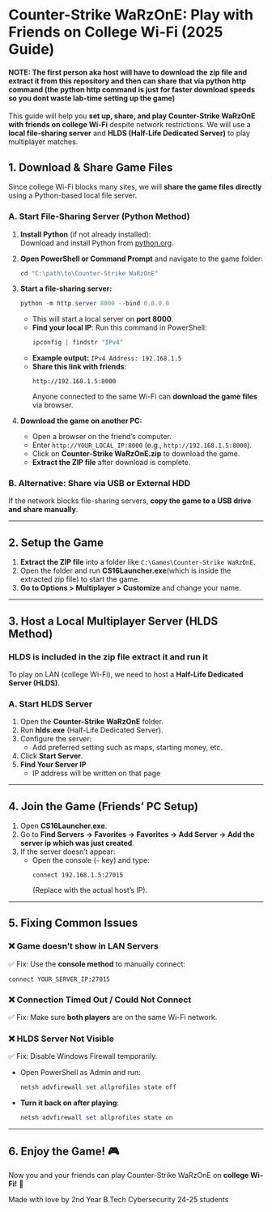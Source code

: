 # Counter-Strike WaRzOnE: Play with Friends on College Wi-Fi (2025 Guide)

#### NOTE: The first person aka host will have to download the zip file and extract it from this repository and then can share that via python http command (the python http command is just for faster download speeds so you dont waste lab-time setting up the game)

This guide will help you **set up, share, and play Counter-Strike WaRzOnE with friends on college Wi-Fi** despite network restrictions. We will use a **local file-sharing server** and **HLDS (Half-Life Dedicated Server)** to play multiplayer matches.

## **1. Download & Share Game Files**
Since college Wi-Fi blocks many sites, we will **share the game files directly** using a Python-based local file server.

### **A. Start File-Sharing Server (Python Method)**
1. **Install Python** (if not already installed):  
   Download and install Python from [python.org](https://www.python.org/downloads/).

2. **Open PowerShell or Command Prompt** and navigate to the game folder:
   ```powershell
   cd "C:\path\to\Counter-Strike WaRzOnE"
   ```
3. **Start a file-sharing server:**
   ```powershell
   python -m http.server 8000 --bind 0.0.0.0
   ```
   - This will start a local server on **port 8000**.
   - **Find your local IP**: Run this command in PowerShell:
     ```powershell
     ipconfig | findstr "IPv4"
     ```
   - **Example output:** `IPv4 Address: 192.168.1.5`
   - **Share this link with friends**:  
     ```
     http://192.168.1.5:8000
     ```
     Anyone connected to the same Wi-Fi can **download the game files** via browser.

4. **Download the game on another PC:**
   - Open a browser on the friend’s computer.
   - Enter `http://YOUR_LOCAL_IP:8000` (e.g., `http://192.168.1.5:8000`).
   - Click on **Counter-Strike WaRzOnE.zip** to download the game.
   - **Extract the ZIP file** after download is complete.

### **B. Alternative: Share via USB or External HDD**
If the network blocks file-sharing servers, **copy the game to a USB drive and share manually**.

---
## **2. Setup the Game**
1. **Extract the ZIP file** into a folder like `C:\Games\Counter-Strike WaRzOnE`.
2. Open the folder and run **CS16Launcher.exe**(which is inside the extracted zip file) to start the game.
3. **Go to Options > Multiplayer > Customize** and change your name.

---
## **3. Host a Local Multiplayer Server (HLDS Method)**
### HLDS is included in the zip file extract it and run it
To play on LAN (college Wi-Fi), we need to host a **Half-Life Dedicated Server (HLDS)**.

### **A. Start HLDS Server**
1. Open the **Counter-Strike WaRzOnE** folder.
2. Run **hlds.exe** (Half-Life Dedicated Server).
3. Configure the server:
    - Add preferred setting such as maps, starting money, etc.
4. Click **Start Server**.
5. **Find Your Server IP**
    - IP address will be written on that page

---
## **4. Join the Game (Friends’ PC Setup)**
1. Open **CS16Launcher.exe**.
2. Go to **Find Servers -> Favorites -> Favorites -> Add Server -> Add the server ip which was just created**.
3. If the server doesn’t appear:
   - Open the console (`~` key) and type:
     ```
     connect 192.168.1.5:27015
     ```
     (Replace with the actual host’s IP).

---
## **5. Fixing Common Issues**
### ❌ **Game doesn’t show in LAN Servers**
✅ Fix: Use the **console method** to manually connect:
```console
connect YOUR_SERVER_IP:27015
```

### ❌ **Connection Timed Out / Could Not Connect**
✅ Fix: Make sure **both players** are on the same Wi-Fi network.

### ❌ **HLDS Server Not Visible**
✅ Fix: Disable Windows Firewall temporarily.
- Open PowerShell as Admin and run:
  ```powershell
  netsh advfirewall set allprofiles state off
  ```
- **Turn it back on after playing**:
  ```powershell
  netsh advfirewall set allprofiles state on
  ```

---
## **6. Enjoy the Game! 🎮**
Now you and your friends can play Counter-Strike WaRzOnE on **college Wi-Fi!** 🚀

Made with love by 2nd Year B.Tech Cybersecurity 24-25 students
